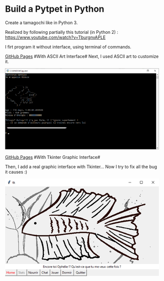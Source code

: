# Build a Pytpet in Python
Create a tamagochi like in Python 3. 

Realized by following partially this tutorial (in Python 2) : https://www.youtube.com/watch?v=TburgnvAPLE

I firt program it without interface, using terminal of commands.


[GitHub Pages](https://github.com/Lezakh/build_a_pet_in_python/tree/Ascii_art_interface) #With ASCII Art Interface#
Next, I used ASCII art to customize it.

<img src="https://github.com/Lezakh/build_a_pet_in_python/blob/Ascii_art_interface/bidule%20ascii.bmp" width="650">


[GitHub Pages](https://github.com/Lezakh/build_a_pet_in_python/tree/Tkinter_Graphic_interface) #With Tkinter Graphic Interface#

Then, I add a real graphic interface with Tkinter... Now I try to fix all the bug it causes :)

![alt text](https://raw.githubusercontent.com/Lezakh/build_a_pet_in_python/Tkinter_Graphic_interface/Bidule_window.bmp)
